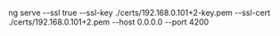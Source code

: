 ng serve --ssl true --ssl-key ./certs/192.168.0.101+2-key.pem --ssl-cert ./certs/192.168.0.101+2.pem --host 0.0.0.0 --port 4200
